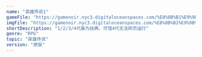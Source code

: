 ```yaml
---
name: "英雄传说1"
gameFile: "https://gamenoir.nyc3.digitaloceanspaces.com/%E8%8B%B1%E9%9B%84%E4%BC%A0%E8%AF%B41/yxcs1.zip"
imgFile: "https://gamenoir.nyc3.digitaloceanspaces.com/%E8%8B%B1%E9%9B%84%E4%BC%A0%E8%AF%B41/original.jpg"
shortDescription: "1/2/3/4代最为经典，可惜4代无法网页运行"
genre: "RPG"
topic: "英雄传说"
version: "原版"
---
```

